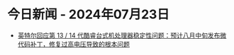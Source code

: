 # 今日新闻 - 2024年07月23日
- [英特尔回应第 13 / 14 代酷睿台式机处理器稳定性问题：预计八月中旬发布微代码补丁，修复过高电压导致的根本问题](https://www.ithome.com/0/783/564.htm)
